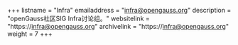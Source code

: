 +++
listname = "Infra"
emailaddress = "infra@opengauss.org"
description = "openGauss社区SIG Infra讨论组。"
websitelink = "https://infra@opengauss.org"
archivelink = "https://infra@opengauss.org"
weight =  7
+++
